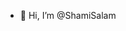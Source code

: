- 👋 Hi, I’m @ShamiSalam


<!---
ShamiSalam/ShamiSalam is a ✨ special ✨ repository because its `README.md` (this file) appears on your GitHub profile.
You can click the Preview link to take a look at your changes.
--->
